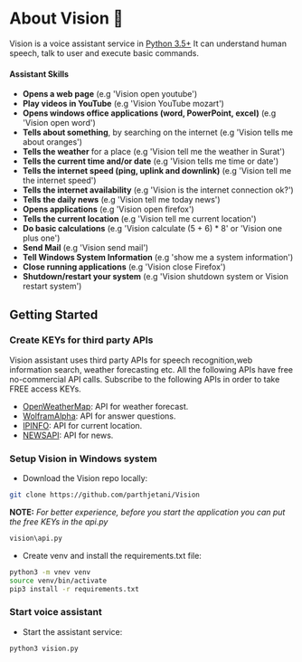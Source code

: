 # About Vision 🧠
Vision is a voice assistant service in [Python 3.5+](https://www.python.org/downloads/release/python-360/)
It can understand human speech, talk to user and execute basic commands.

#### Assistant Skills 
*   **Opens a web page** (e.g 'Vision open youtube')
*   **Play videos in YouTube** (e.g 'Vision YouTube mozart')
*   **Opens windows office applications (word, PowerPoint, excel)** (e.g 'Vision open word')
*   **Tells about something**, by searching on the internet (e.g 'Vision tells me about oranges')
*   **Tells the weather** for a place (e.g 'Vision tell me the weather in Surat')
*   **Tells the current time and/or date** (e.g 'Vision tells me time or date')
*   **Tells the internet speed (ping, uplink and downlink)** (e.g 'Vision tell me the internet speed')
*   **Tells the internet availability** (e.g 'Vision is the internet connection ok?')
*   **Tells the daily news** (e.g 'Vision tell me today news')
*   **Opens applications** (e.g 'Vision open firefox')
*   **Tells the current location** (e.g 'Vision tell me current location')
*   **Do basic calculations** (e.g 'Vision calculate (5 + 6) * 8' or 'Vision one plus one')
*   **Send Mail** (e.g 'Vision send mail')
*   **Tell Windows System Information** (e.g 'show me a system information')
*   **Close running applications** (e.g 'Vision close Firefox')
*   **Shutdown/restart your system** (e.g 'Vision shutdown system or Vision restart system')

## Getting Started
### Create KEYs for third party APIs
Vision assistant uses third party APIs for speech recognition,web information search, weather forecasting etc.
All the following APIs have free no-commercial API calls. Subscribe to the following APIs in order to take FREE access KEYs.
*   [OpenWeatherMap](https://openweathermap.org/appid): API for weather forecast.
*   [WolframAlpha](https://developer.wolframalpha.com/portal/myapps/): API for answer questions.
*   [IPINFO](https://ipinfo.io/signup): API for current location.
*   [NEWSAPI](https://newsapi.org/register): API for news.

### Setup Vision in Windows system
*   Download the Vision repo locally:

```bash
git clone https://github.com/parthjetani/Vision
```

**NOTE:** *For better experience, before you start the application you can put the free KEYs in the api.py*

```bash
vision\api.py
```

* Create venv and install the requirements.txt file:

```bash
python3 -m vnev venv
source venv/bin/activate
pip3 install -r requirements.txt
```

### Start voice assistant

*   Start the assistant service:
```bash
python3 vision.py
```
